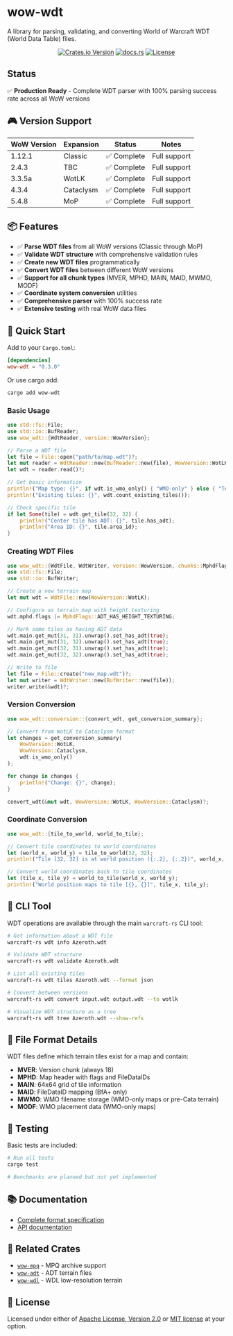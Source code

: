 # wow-wdt

A library for parsing, validating, and converting World of Warcraft WDT (World Data Table) files.

<div align="center">

[![Crates.io Version](https://img.shields.io/crates/v/wow-wdt)](https://crates.io/crates/wow-wdt)
[![docs.rs](https://img.shields.io/docsrs/wow-wdt)](https://docs.rs/wow-wdt)
[![License](https://img.shields.io/crates/l/wow-mpq.svg)](https://github.com/davidrios/warcraft-rs#license)

</div>

## Status

✅ **Production Ready** - Complete WDT parser with 100% parsing success rate across all WoW versions

## 🎮 Version Support

| WoW Version | Expansion | Status | Notes |
|-------------|-----------|--------|-------|
| 1.12.1      | Classic   | ✅ Complete | Full support |
| 2.4.3       | TBC       | ✅ Complete | Full support |
| 3.3.5a      | WotLK     | ✅ Complete | Full support |
| 4.3.4       | Cataclysm | ✅ Complete | Full support |
| 5.4.8       | MoP       | ✅ Complete | Full support |

## 📦 Features

- ✅ **Parse WDT files** from all WoW versions (Classic through MoP)
- ✅ **Validate WDT structure** with comprehensive validation rules
- ✅ **Create new WDT files** programmatically
- ✅ **Convert WDT files** between different WoW versions
- ✅ **Support for all chunk types** (MVER, MPHD, MAIN, MAID, MWMO, MODF)
- ✅ **Coordinate system conversion** utilities
- ✅ **Comprehensive parser** with 100% success rate
- ✅ **Extensive testing** with real WoW data files

## 🚀 Quick Start

Add to your `Cargo.toml`:

```toml
[dependencies]
wow-wdt = "0.3.0"
```

Or use cargo add:

```bash
cargo add wow-wdt
```

### Basic Usage

```rust
use std::fs::File;
use std::io::BufReader;
use wow_wdt::{WdtReader, version::WowVersion};

// Parse a WDT file
let file = File::open("path/to/map.wdt")?;
let mut reader = WdtReader::new(BufReader::new(file), WowVersion::WotLK);
let wdt = reader.read()?;

// Get basic information
println!("Map type: {}", if wdt.is_wmo_only() { "WMO-only" } else { "Terrain" });
println!("Existing tiles: {}", wdt.count_existing_tiles());

// Check specific tile
if let Some(tile) = wdt.get_tile(32, 32) {
    println!("Center tile has ADT: {}", tile.has_adt);
    println!("Area ID: {}", tile.area_id);
}
```

### Creating WDT Files

```rust
use wow_wdt::{WdtFile, WdtWriter, version::WowVersion, chunks::MphdFlags};
use std::fs::File;
use std::io::BufWriter;

// Create a new terrain map
let mut wdt = WdtFile::new(WowVersion::WotLK);

// Configure as terrain map with height texturing
wdt.mphd.flags |= MphdFlags::ADT_HAS_HEIGHT_TEXTURING;

// Mark some tiles as having ADT data
wdt.main.get_mut(31, 31).unwrap().set_has_adt(true);
wdt.main.get_mut(31, 32).unwrap().set_has_adt(true);
wdt.main.get_mut(32, 31).unwrap().set_has_adt(true);
wdt.main.get_mut(32, 32).unwrap().set_has_adt(true);

// Write to file
let file = File::create("new_map.wdt")?;
let mut writer = WdtWriter::new(BufWriter::new(file));
writer.write(&wdt)?;
```

### Version Conversion

```rust
use wow_wdt::conversion::{convert_wdt, get_conversion_summary};

// Convert from WotLK to Cataclysm format
let changes = get_conversion_summary(
    WowVersion::WotLK,
    WowVersion::Cataclysm,
    wdt.is_wmo_only()
);

for change in changes {
    println!("Change: {}", change);
}

convert_wdt(&mut wdt, WowVersion::WotLK, WowVersion::Cataclysm)?;
```

### Coordinate Conversion

```rust
use wow_wdt::{tile_to_world, world_to_tile};

// Convert tile coordinates to world coordinates
let (world_x, world_y) = tile_to_world(32, 32);
println!("Tile [32, 32] is at world position ({:.2}, {:.2})", world_x, world_y);

// Convert world coordinates back to tile coordinates
let (tile_x, tile_y) = world_to_tile(world_x, world_y);
println!("World position maps to tile [{}, {}]", tile_x, tile_y);
```

## 🔧 CLI Tool

WDT operations are available through the main `warcraft-rs` CLI tool:

```bash
# Get information about a WDT file
warcraft-rs wdt info Azeroth.wdt

# Validate WDT structure
warcraft-rs wdt validate Azeroth.wdt

# List all existing tiles
warcraft-rs wdt tiles Azeroth.wdt --format json

# Convert between versions
warcraft-rs wdt convert input.wdt output.wdt --to wotlk

# Visualize WDT structure as a tree
warcraft-rs wdt tree Azeroth.wdt --show-refs
```

## 📁 File Format Details

WDT files define which terrain tiles exist for a map and contain:

- **MVER**: Version chunk (always 18)
- **MPHD**: Map header with flags and FileDataIDs
- **MAIN**: 64x64 grid of tile information
- **MAID**: FileDataID mapping (BfA+ only)
- **MWMO**: WMO filename storage (WMO-only maps or pre-Cata terrain)
- **MODF**: WMO placement data (WMO-only maps)

## 🧪 Testing

Basic tests are included:

```bash
# Run all tests
cargo test

# Benchmarks are planned but not yet implemented
```

## 📚 Documentation

- [Complete format specification](../../../docs/formats/world-data/wdt.md)
- [API documentation](https://docs.rs/wow-wdt)

## 🔗 Related Crates

- [`wow-mpq`](../../archives/wow-mpq/) - MPQ archive support
- [`wow-adt`](../wow-adt/) - ADT terrain files
- [`wow-wdl`](../wow-wdl/) - WDL low-resolution terrain

## 📄 License

Licensed under either of [Apache License, Version 2.0](../../../LICENSE-APACHE) or [MIT license](../../../LICENSE-MIT) at your option.
